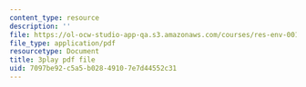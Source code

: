 ```yaml
---
content_type: resource
description: ''
file: https://ol-ocw-studio-app-qa.s3.amazonaws.com/courses/res-env-001-climate-action-hands-on-harnessing-science-with-communities-to-cut-carbon-january-iap-2017/7097be92c5a5b02849107e7d44552c31_9UDkcGjF4jU.pdf
file_type: application/pdf
resourcetype: Document
title: 3play pdf file
uid: 7097be92-c5a5-b028-4910-7e7d44552c31
---
```


